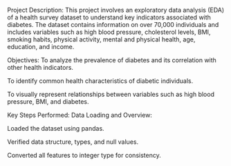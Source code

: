 Project Description:
This project involves an exploratory data analysis (EDA) of a health survey dataset to understand key indicators associated with diabetes. 
The dataset contains information on over 70,000 individuals and includes variables such as high blood pressure, cholesterol levels, BMI, 
smoking habits, physical activity, mental and physical health, age, education, and income.

Objectives:
To analyze the prevalence of diabetes and its correlation with other health indicators.

To identify common health characteristics of diabetic individuals.

To visually represent relationships between variables such as high blood pressure, BMI, and diabetes.

Key Steps Performed:
Data Loading and Overview:

Loaded the dataset using pandas.

Verified data structure, types, and null values.

Converted all features to integer type for consistency.
